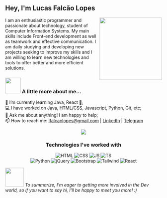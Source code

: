 ## Hey, I'm Lucas Falcão Lopes

<img align='right' src="https://media.giphy.com/media/M9gbBd9nbDrOTu1Mqx/giphy.gif" width="200">

I am an enthusiastic programmer and passionate about technology, student of Computer Information Systems. My main skills include Front-end development as well as teamwork and effective communication. I am daily studying and developing new projects seeking to improve my skills and I am willing to learn new technologies and tools to offer better and more efficient solutions.


### <img src="https://media.giphy.com/media/VgCDAzcKvsR6OM0uWg/giphy.gif" width="50"> A little more about me... 

🌱 I’m currently learning Java, React 🚀;<br>
💻 I have worked on Java, HTML/CSS, Javascript, Python, Git, etc;<br>
💬 Ask me about anything! I am happy to help;<br>
📫 How to reach me: lfalcaolopes@gmail.com | [LinkedIn](https://www.linkedin.com/in/lucas-falc%C3%A3o-lopes-670087197/) | [Telegram](https://t.me/LucasFalcao)<br>

<p align="center">
<img src="https://github-readme-stats.vercel.app/api/top-langs/?username=lfalcaolopes&theme=radical"/>
</p>

<h3 align="center">Technologies I've worked with</h3>
<p align="center" >
  <img src="https://img.shields.io/badge/HTML5-323330?style=for-the-badge&logo=html5&logoColor=E34F26" alt="HTML">
  <img src="https://img.shields.io/badge/CSS-323330?&style=for-the-badge&logo=css3&logoColor=1572B6" alt="CSS">
  <img src="https://img.shields.io/badge/JavaScript-323330?style=for-the-badge&logo=javascript&logoColor=F7DF1E" alt="JS">
  <img src="https://img.shields.io/badge/TypeScript-323330?style=for-the-badge&logo=typescript&logoColor=3178C6" alt="TS"><br>
  <img src="https://img.shields.io/badge/Python-323330?style=for-the-badge&logo=python&logoColor=3776AB" alt="Python">
  <img src="https://img.shields.io/badge/jQuery-323330?style=for-the-badge&logo=jquery&logoColor=0769AD" alt="jQuery">
  <img src="https://img.shields.io/badge/Bootstrap-323330?style=for-the-badge&logo=bootstrap&logoColor=7952B3" alt="Bootstrap">
  <img src="https://img.shields.io/badge/Tailwind_Css-323330?style=for-the-badge&logo=tailwindcss&logoColor=3178C6" alt="Tailwind">
  <img src="https://img.shields.io/badge/ReactJs-323330?style=for-the-badge&logo=react&logoColor=61DAFB" alt="React">
</p>

<img src="https://media.giphy.com/media/LnQjpWaON8nhr21vNW/giphy.gif" width="60"> <em>To summarize, I'm eager to getting more involved in the Dev world, so if you want to say hi, I'll be happy to meet you more! :)</em>
